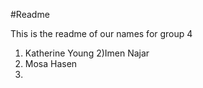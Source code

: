 #Readme

This is the readme of our names for group 4

1) Katherine Young
2)Imen Najar
3) Mosa Hasen
4)